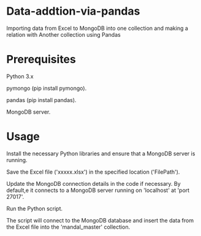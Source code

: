 # Data-addtion-via-pandas

Importing data from Excel to MongoDB into one collection and making a relation with
Another collection using Pandas


# Prerequisites

Python 3.x

pymongo  (pip install pymongo).

pandas  (pip install pandas).

MongoDB server.

# Usage

Install the necessary Python libraries and ensure that a MongoDB server is running.

Save the Excel file ('xxxxx.xlsx') in the specified location ('FilePath').

Update the MongoDB connection details in the code if necessary. By default,e it connects to a MongoDB server running on 'localhost' at 'port 27017'.

Run the Python script.

The script will connect to the MongoDB database and insert the data from the Excel file into the 'mandal_master' collection.
